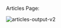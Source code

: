 Articles Page:


![articles-output-v2](https://github.com/user-attachments/assets/3876bfa8-066b-4363-b4f8-37d19f02eb31)


